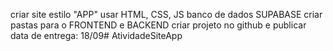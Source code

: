 criar site estilo "APP"
usar HTML, CSS, JS
banco de dados SUPABASE
criar pastas para o FRONTEND e BACKEND
criar projeto no github e publicar
data de entrega: 18/09#   A t i v i d a d e S i t e A p p  
 